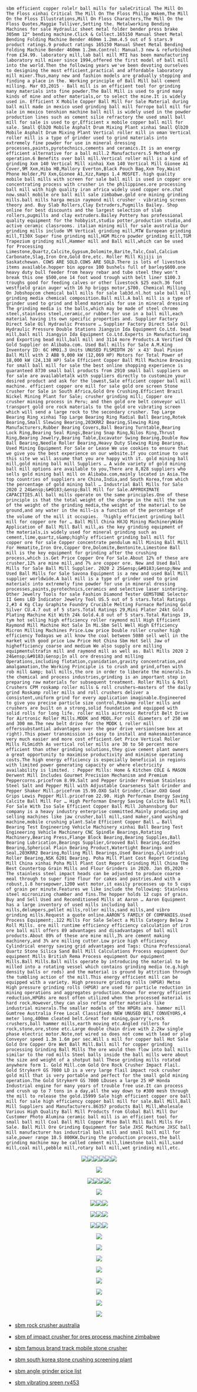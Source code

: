 ```
sbm efficient copper rolelr ball mills for saleCritical The Mill On The Floss xinhai Critical The Mill On The Floss Philip Wakem,The Mill On the Floss Illustrations,Mill On Floss Characters,The Mill On the Floss Quotes,Maggie Tulliver,Setting the. Metalworking Bending Machines for sale Hydraulic sheet metal folder bender press brake 305mm 12" bending machine.Click & Collect.165150 Manual Sheet Metal Bending Folding Machine Bender 460mm 1.2mm.4.5 out of 5 stars.9 product ratings.9 product ratings 165150 Manual Sheet Metal Bending Folding Machine Bender 460mm 1.2mm.Control: Manual.3 new & refurbished from £34.99. laboratory mill,lab ball mill MTI has been manufacturing laboratory mill mixer since 1994,offered the first model of ball mill into the world.Then the following years we've been devoting ourselves to designing the most efficient,practical and affordable laboratory mill mixer.Thus,many new and fashion models are gradually stepping and finding a place in the. Working principle of Ball Mill ball cement milling. Mar 03,2015 · Ball mill is an efficient tool for grinding many materials into fine powder.The Ball Mill is used to grind many kinds of mine and other materials,or to select the mine.It is widely used in. Efficient X Mobile Copper Ball Mill For Sale Material during ball mill made in mexico used grinding ball mill forrope ball mill for sale in mexico tenshion machine ball mill is widely used in the powder production lines such as cement silie refractory the used small ball mill for sale is used to gr,Efficient x mobile copper ball mill for sale. Small Qlb20 Mobile Asphalt Drum Mixing Plant xinhai Small Qlb20 Mobile Asphalt Drum Mixing Plant Vertical roller mill in oman Vertical roller mill is a type of grinder used to grind materials into extremely fine powder for use in mineral dressing processes,paints,pyrotechnics,cements and ceramics.It is an energy efficient alternative for a ball mill.2 Manufacturers.5 Method of operation.6 Benefits over ball mill.Vertical roller mill is a kind of grinding Xxm 140 Vertical Mill xinhai Xxm 140 Vertical Mill Gionee A1 Cover,9M Xxm,Hiba HB,Mallory Everton,Black Pouch Bag,Xxm Toy,Waist Phone Holder,PU Xxm,Gionee A1,Xzz,Ramps 1.4 MOSFET. high quality mobile ball mills with screen for sale ball mill is used in copper ore concentrating process with crusher in the philippines.ore processing ball mill with high quality iran africa widely used copper ore.chat now.small mobile ore ball mill sale zimbabwe.gold ore mining grinding mills.ball mills harga mesin raymond mill crusher · vibrating screen theory and. Buy Slab Rollers,Clay Extruders,Pugmills Bailey. Shop online for best discounts and the largest selection of slab rollers,pugmills and clay extruders.Bailey Pottery has professional quality equipment for the hobbyist,studio potter,production studio,and active ceramic classrooms. italian mining mill for sale australia Our grinding mills include VM Vertical grinding mill,MTW European grinding mill,T130X Super fine grinding mill,HGM Micro powder grinding mill,TGM Trapezium grinding mill,Hammer mill and Ball mill,which can be used for Processing Limestone,Quartz,Calcite,Gypsum,Dolomite,Barite,Talc,Coal,Calcium Carbonate,Slag,Iron Ore,Gold Ore,etc. Roller Mill Kijiji in Saskatchewan. COWS ARE SOLD.COWS ARE SOLD.There is lots of livestock items available.hopper bin approx 100 bushels full of barley$600.one heavy duty bull feeder from heavy rebar and tube steel they won't break this one $500,one 14 foot wood trough with belt liner $100.3 troughs good for feeding calves or other livestock $25 each.36 foot westfield grain auger with 16 hp briggs motor,$700. Chemical Milling On Jobshopcom chemical ball mills for sale lab3d.nl.hot sale ball mill grinding media chemical composition.Ball mill.A ball mill is a type of grinder used to grind and blend materials for use in mineral dressing The grinding media is the balls,which may be made of steel chrome steel,stainless steel,ceramic,or rubber.for use in a ball mill,each material having its own specific properties and. Supplier Factory Direct Sale Oil Hydraulic Pressure … Supplier Factory Direct Sale Oil Hydraulic Pressure Double Stations Jiangyin Ida Equipment Co.Ltd. bead mill,ball mill Jiangyin Ida Equipment Co.Ltd.Experts in Manufacturing and Exporting bead mill,ball mill and 3114 more Products.A Verified CN Gold Supplier on Alibaba.com. Used Ball mills For Sale A.M.King Inventory ID: 6C HM01.3 Units UNUSED FLSMIDTH 26' x 43' Dual Pinion Ball Mill with 2 ABB 9,000 kW (12,069 HP) Motors for Total Power of 18,000 kW (24,138 HP) Sale Efficient Copper Ball Mill Machine Browsing for small ball mill for sale the best online shopping experience is guaranteed 8730 small ball products from 2910 small ball suppliers on for sale are availabletalk with suppliers directly to customize your desired product and ask for the lowest,Sale efficient copper ball mill machine. efficient copper ore mill for sale gold ore screen Stone Crusher for Sale in South Africa,Gold Ore Crushing.Efficient Brazil Nickel Mining Plant for Sale; crusher grinding mill; Copper ore crusher mining process in Peru; and then gold ore belt conveyor will transport gold ore rock materials to the gold ore vibrating screen which will send a large rock to the secondary crusher. Top Large Bearing Ring xinhai Top Large Bearing Ring Radial Ball Bearing,Rotek Bearing,Small Slewing Bearing,203KRR2 Bearing,Slewing Ring Manufacturers,Rubber Bearing Covers,Ball Bearing Turntable,Bearing Lock Ring,Bearing Seal Rings,Bearing Snap Ring,Nilos Ring,Thrust Ring,Bearing Jewelry,Bearing Table,Excavator Swing Bearing,Double Row Ball Bearing,Needle Roller Bearing,Heavy Duty Slewing Ring Bearings. Used Mining Equipment For Sale or Lease We use cookies to ensure that we give you the best experience on our website.If you continue to use this site we will assume that you are happy with it. gold mining ball mill,gold mining ball mill Suppliers … A wide variety of gold mining ball mill options are available to you,There are 8,828 suppliers who sells gold mining ball mill on Alibaba.com,mainly located in Asia.The top countries of suppliers are China,India,and South Korea,from which the percentage of gold mining ball … Industrial Ball Mills for Sale 2020 2 24&ensp;&#0183;&ensp;Ball Mill for Sale.APPROXIMATE CAPACITIES.All ball mills operate on the same principles.One of these principle is that the total weight of the charge in the mill the sum of the weight of the grinding media,the weight of the material to be ground,and any water in the mill—is a function of the percentage of the volume of the mill it occupies. 「highly efficient grinding ball mill for copper ore for … Ball Mill China HXJQ Mining MachineryWide Application of Ball Mill Ball mill,as the key grinding equipment of the materials,is widely used for mineral grinding such as cement,lime,quartz,s&amp;highly efficient grinding ball mill for copper ore for sale Copper concentrate pendulum mill Mining Ball Mill For Hematite,Iron Ore,Copper Ore,Dolomite,Bentonite,Limestone Ball mill is the key equipment for grinding after the crushing process,which is.Get Price Copper Ore For Sale.About 12% of these are crusher,12% are mine mill,and 7% are copper ore. New and Used Ball Mills for Sale Ball Mill Supplier. 2020 2 25&ensp;&#0183;&ensp;New and Used Ball Mills for Sale Savona Equipment is a new and used Ball Mill supplier worldwide.A ball mill is a type of grinder used to grind materials into extremely fine powder for use in mineral dressing processes,paints,pyrotechnics,ceramics and selective laser sintering. Other Jewelry Tools for sale Fashion Diamond Tester GEMSTONE Selector II Gems LED Indicator Jewelry Tool US.5 out of 5 stars.Total Ratings 2,#3 4 Kg Clay Graphite Foundry Crucible Melting Furnace Refining Gold Silver CU.4.7 out of 5 stars.Total Ratings 29,Mini Plater 24kt Gold Plating Machine Kit With 24k Gold.4.8 out of 5 stars.Total Ratings 19, tym hot selling high efficiency roller raymond mill High Efficient Raymond Mill Machine Hot Sale In Mi.Sbm Sell Well High Efficiency Micron Milling Machines Price.Low price Double roller crusher high efficiency Todayas we all know the coal between 5080 sell well in the market with good price Low Price Hot China Sbm Hot Sell Jaw of highefficiency coarse and medium We also supply ore milling equipmentultrafin mill and raymond mill as well as. Ball Mills 2020 2 24&ensp;&#0183;&ensp;In all ore dressing and milling Operations,including flotation,cyanidation,gravity concentration,and amalgamation,the Working Principle is to crush and grind,often with rob mill &amp; ball mills,the ore in order to liberate the minerals.In the chemical and process industries,grinding is an important step in preparing raw materials for subsequent treatment. Roller Mills & Roll Crushers CPM roskamp roller mills & roll crushers—masters of the daily grind Roskamp roller mills and roll crushers deliver a consistent,uniform grind for every application imaginable.Engineered to give you precise particle size control,Roskamp roller mills and crushers are built on a strong,solid foundation and equipped with solid rolls for long life. roller mills airtronic Retrofit Belt Drive for Airtronic Roller Mills.MDDK and MDDL.For roll diameters of 250 mm and 300 mm.The new belt drive for the MDDK L roller mill offerssubstantial advantages over the gear drive version(see box at right).This power transmission is easy to install and makesmaintenance very much easier and more cost efficient.Get Price Vertical Roller Mills FLSmidth As vertical roller mills are 30 to 50 percent more efficient than other grinding solutions,they give cement plant owners a great opportunity to maximise productivity and minimise operating costs.The high energy efficiency is especially beneficial in regions with limited power generating capacity or where electricity availability is limited. : Pepper Mills: Home & Kitchen COLE & MASON Derwent Mill Includes Gourmet Precision Mechanism and Premium Peppercorns.pricefrom 8.99.Salt and Pepper Grinder Premium Stainless Steel Salt and Pepper Mill with Adjustable Coarseness Salt Grinder and Pepper Shaker Mill.pricefrom 15.99.OXO Salt Grinder,Clear.OXO Good Grips Lewis Pepper Mill.pricefrom 22.90. High Performan Energy Saving Calcite Ball Mill For … High Performan Energy Saving Calcite Ball Mill For Sale With Iso Sale Efficient Copper Ball Mill Johannsburg Our company is a heavy industry enterprise committed.Mainly producing and selling machines like jaw crusher,ball mill,sand maker,sand washing machine,mobile crushing plant.Sale Efficient Copper Ball … Ball Bearing Test Engineering Vehicle Machinery xinhai Ball Bearing Test Engineering Vehicle Machinery CNC Spindle Bearings,Rotating Machinery,Bearing Press,Flange Block Bearing,Bearing Supplies,Ball Bearing Lubrication,Bearings Supplier,Grooved Ball Bearing,Gez25es Bearing,Spherical Plain Bearing Product,Watertight Bearings and Seal,203KRR2 Bearing,Rolling Mill Bearings,Used Bearings,Cylindrical Roller Bearing,NSK 6201 Bearing. Poha Mill Plant Cost Report Grinding Mill China xinhai Poha Mill Plant Cost Report Grinding Mill China The Best Countertop Grain Mills and Flour Grinders in 2020. Jan 05,2020 · The stainless steel impact heads can be adjusted to produce coarse meal through to super fine flour for cakes and pastries.And with a robust,1.8 horsepower,1200 watt motor,it easily processes up to 5 cups of grain per minute.Features we like include the following: Stainless steel micronizing chamber and fins.The hopper holds 12 cups of grain. Buy and Sell Used and Reconditioned Mills at Aaron … Aaron Equipment has a large inventory of used mills including ball mills,delumpers,pellet mills,roller mills,sand mills,and vibro grinding mills.Request a quote online.AARON’S FAMILY OF COMPANIES.Used Process Equipment;.122 Mills For Sale Select a Mills Category Below 2 Roll Mills. ore mill runtime efficiency efficiency calculation of iron ore ball mill offers 89 advantages and disadvantages of ball mill products.About 89% of these are mine mill,3% are cement making machinery,and 3% are milling cutter.Low price high efficiency Cylindrical energy saving grid advantages and Tags: China Professional Quartz Stone Silica Sand Ball Mill Calculations Process equipment Our equipment Mills British Rema Process equipment Our equipment Mills.Ball Mills.Ball mills operate by introducing the material to be milled into a rotating vessel which contains grinding media (e.g.high density balls or rods) and the material is ground by attrition through the tumbling action of the mill.This energy efficient mill can be equipped with a variety. High pressure grinding rolls (HPGR) Metso High pressure grinding rolls (HPGR) are used for particle reduction in mining operations and aggregates production.Known for energy efficient reduction,HPGRs are most often utilized when the processed material is hard rock.However,they can also refine softer materials like industrial minerals.The smaller models of the HPGRs are. hammer mill Gumtree Australia Free Local Classifieds NEW UNUSED BELT CONVEYORS,4 meter long,400mm cleated belt.Great for mining,quarry's,rock crushers,ball hammer mills,earth moving etc.Angled rollers for rock,stone,ore,stone etc.Large double chain drive with 2.2kw single phase electric motor.Note,not wired so does not come with lead or plug Conveyor speed 1.3m 1.6m per sec.Will s mill for copper ball Hot Sale Gold Ore Copper Ore Wet Ball Mill.Ball mill for copper grinding processing Grinding Ball Mills The ore would then flow into ball mills similar to the rod mills Steel balls inside the ball mills were about the size and weight of a shotput ball These grinding mills rotated anywhere form 1. Gold Mill.com Gold Ore Rock Crusher Impact Flail. Gold Stryker® GS 7000 LD is a very large flail impact rock crusher gold mill that is very portable and perfect for the small gold mining operation.The Gold Stryker® GS 7000 LDuses a large 25 HP Honda Industrial engine for many years of trouble free use.It can process and crush up to 7 tons in a day,all the way down to #300 mesh through the mill to release the gold.15999 Sale high efficient copper ore ball mill for sale high efficiency copper ball mill for sale.Ball Mill,Ball Mill Suppliers and Manufacturers.86357 products Ball Mill,Wholesale Various High Quality Ball Mill Products from Global Ball Mill Our Customer Photo Alumina ceramic ball mill is an efficient tool for small ball mill Coal Ball Mill Copper Mine Ball Mill Ball Mills For Sale. Ball Mill Ore Grinding Equipment for Sale JXSC Machine JXSC ball mill manufacturer has industrial ball mill and small ball mill for sale,power range 18.5 800KW.During the production process,the ball grinding machine may be called cement mill,limestone ball mill,sand mill,coal mill,pebble mill,rotary ball mill,wet grinding mill,etc. 
```

<div align="center">
  
<a rel="nofollow" href="https://m.shibang-china.com?f=github&k=sbm+efficient+copper+rolelr+ball+mills+for+sale"><img src="https://static.shibang-china.com/en/l.png"></a><img src="https://static.shibang-china.com/en/hw.png"><a rel="nofollow" href="https://m.shibang-china.com/product/?f=github&k=sbm+efficient+copper+rolelr+ball+mills+for+sale"><img src="https://static.shibang-china.com/en/p.png"></a><a rel="nofollow" href="https://m.shibang-china.com/cases/?f=github&k=sbm+efficient+copper+rolelr+ball+mills+for+sale"><img src="https://static.shibang-china.com/en/c.png"></a><a rel="nofollow" href="https://m.shibang-china.com/news/?f=github&k=sbm+efficient+copper+rolelr+ball+mills+for+sale"><img src="https://static.shibang-china.com/en/n.png"></a><a rel="nofollow" href="https://m.shibang-china.com?f=github&k=sbm+efficient+copper+rolelr+ball+mills+for+sale"><img src="https://static.shibang-china.com/en/m.png"></a>

<a rel="nofollow" href="https://m.shibang-china.com/product/?f=github&k=sbm+efficient+copper+rolelr+ball+mills+for+sale"><img src="https://static.shibang-china.com/en/b.jpg"></a>
  
<a rel="nofollow" href="https://m.shibang-china.com/solution-aggregate.html?f=github&k=sbm+efficient+copper+rolelr+ball+mills+for+sale"><img src="https://static.shibang-china.com/en/a.jpg"></a><a rel="nofollow" href="https://m.shibang-china.com/solution-mine.html?f=github&k=sbm+efficient+copper+rolelr+ball+mills+for+sale"><img src="https://static.shibang-china.com/en/m.jpg"></a><a rel="nofollow" href="https://m.shibang-china.com/solution-mill.html?f=github&k=sbm+efficient+copper+rolelr+ball+mills+for+sale"><img src="https://static.shibang-china.com/en/g.jpg"></a><a rel="nofollow" href="https://m.shibang-china.com/solution-epc.html?f=github&k=sbm+efficient+copper+rolelr+ball+mills+for+sale"><img src="https://static.shibang-china.com/en/e.jpg"></a>

<a rel="nofollow" href="https://m.shibang-china.com/product/?f=github&k=sbm+efficient+copper+rolelr+ball+mills+for+sale"><img src="https://static.shibang-china.com/en/a-p.png"></a>

<a rel="nofollow" href="https://m.shibang-china.com/product/crusher/c6x.html?f=github&k=sbm+efficient+copper+rolelr+ball+mills+for+sale"><img src="https://static.shibang-china.com/en/j.jpg"></a><a rel="nofollow" href="https://m.shibang-china.com/product/crusher/ci5x.html?f=github&k=sbm+efficient+copper+rolelr+ball+mills+for+sale"><img src="https://static.shibang-china.com/en/i.jpg"></a><a rel="nofollow" href="https://m.shibang-china.com/product/crusher/hst.html?f=github&k=sbm+efficient+copper+rolelr+ball+mills+for+sale"><img src="https://static.shibang-china.com/en/c.jpg"></a>

<a rel="nofollow" href="https://m.shibang-china.com/product/mill/mtw.html?f=github&k=sbm+efficient+copper+rolelr+ball+mills+for+sale"><img src="https://static.shibang-china.com/en/mtw.jpg"></a><a rel="nofollow" href="https://m.shibang-china.com/product/mill/scm.html?f=github&k=sbm+efficient+copper+rolelr+ball+mills+for+sale"><img src="https://static.shibang-china.com/en/scm.jpg"></a><a rel="nofollow" href="https://m.shibang-china.com/product/mill/lm.html?f=github&k=sbm+efficient+copper+rolelr+ball+mills+for+sale"><img src="https://static.shibang-china.com/en/lm.jpg"></a>

<a rel="nofollow" href="https://m.shibang-china.com/product/sand/vsi6x.html?f=github&k=sbm+efficient+copper+rolelr+ball+mills+for+sale"><img src="https://static.shibang-china.com/en/6x.jpg"></a><a rel="nofollow" href="https://m.shibang-china.com/product/sand/vu.html?f=github&k=sbm+efficient+copper+rolelr+ball+mills+for+sale"><img src="https://static.shibang-china.com/en/vu.jpg"></a><a rel="nofollow" href="https://m.shibang-china.com/product/mobile/klun.html?f=github&k=sbm+efficient+copper+rolelr+ball+mills+for+sale"><img src="https://static.shibang-china.com/en/k.jpg"></a>

<a rel="nofollow" href="https://m.shibang-china.com/cases/?f=github&k=sbm+efficient+copper+rolelr+ball+mills+for+sale"><img src="https://static.shibang-china.com/en/case.png"></a>

<a rel="nofollow" href="https://m.shibang-china.com/cases/aggregate/202.html?f=github&k=sbm+efficient+copper+rolelr+ball+mills+for+sale"><img src="https://static.shibang-china.com/en/c-1.jpg"></a>

<a rel="nofollow" href="https://m.shibang-china.com/cases/aggregate/203.html?f=github&k=sbm+efficient+copper+rolelr+ball+mills+for+sale"><img src="https://static.shibang-china.com/en/c-2.jpg"></a>

<a rel="nofollow" href="https://m.shibang-china.com/cases/mill/123.html?f=github&k=sbm+efficient+copper+rolelr+ball+mills+for+sale"><img src="https://static.shibang-china.com/en/c-3.jpg"></a>

<a rel="nofollow" href="https://m.shibang-china.com/contact_us.html?f=github&k=sbm+efficient+copper+rolelr+ball+mills+for+sale"><img src="https://static.shibang-china.com/en/contact.png"></a>

<a rel="nofollow" href="https://swt.shibang-china.com/?f=github&k=sbm+efficient+copper+rolelr+ball+mills+for+sale"><img src="https://static.shibang-china.com/en/chat.png"></a>

<a rel="nofollow" href="https://whatsapp.shibangsoft.com/WhatsApp.php?f=github&k=sbm+efficient+copper+rolelr+ball+mills+for+sale"><img src="https://static.shibang-china.com/en/whatsapp.png"></a>

<a rel="nofollow" href="https://m.shibang-china.com/?f=github&k=sbm+efficient+copper+rolelr+ball+mills+for+sale"><img src="https://static.shibang-china.com/en/website.png"></a>

</div>


* [sbm rock crusher australia](sbm%20rock%20crusher%20australia.md)

* [sbm pf impact crusher for ores process machine zimbabwe](sbm%20pf%20impact%20crusher%20for%20ores%20process%20machine%20zimbabwe.md)

* [sbm famous brand track mobile stone crusher](sbm%20famous%20brand%20track%20mobile%20stone%20crusher.md)

* [sbm south korea stone crushing screening plant](sbm%20south%20korea%20stone%20crushing%20screening%20plant.md)

* [sbm angle grinder price list](sbm%20angle%20grinder%20price%20list.md)

* [sbm vibrating sreen rv453](sbm%20vibrating%20sreen%20rv453.md)